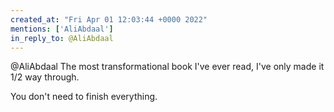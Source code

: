 ```yaml
---
created_at: "Fri Apr 01 12:03:44 +0000 2022"
mentions: ['AliAbdaal']
in_reply_to: @AliAbdaal
---
```


@AliAbdaal The most transformational book I've ever read,  I've only made it 1/2 way through.

You don't need to finish everything.